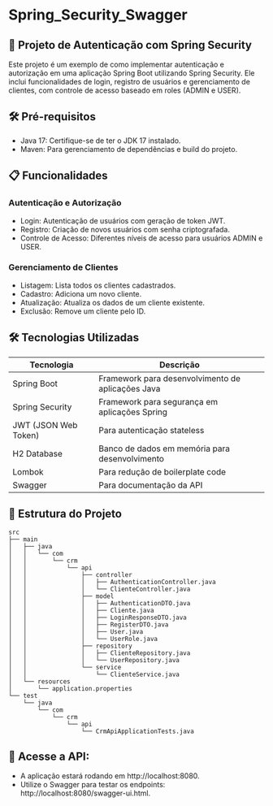 # Spring_Security_Swagger
## 🚀 Projeto de Autenticação com Spring Security
Este projeto é um exemplo de como implementar autenticação e autorização em uma aplicação Spring Boot utilizando Spring Security. Ele inclui funcionalidades de login, registro de usuários e gerenciamento de clientes, com controle de acesso baseado em roles (ADMIN e USER).

## 🛠️ Pré-requisitos
* Java 17: Certifique-se de ter o JDK 17 instalado.
* Maven: Para gerenciamento de dependências e build do projeto.

## 📋 Funcionalidades
### Autenticação e Autorização
* Login: Autenticação de usuários com geração de token JWT.
* Registro: Criação de novos usuários com senha criptografada.
* Controle de Acesso: Diferentes níveis de acesso para usuários ADMIN e USER.
### Gerenciamento de Clientes
* Listagem: Lista todos os clientes cadastrados.
* Cadastro: Adiciona um novo cliente.
* Atualização: Atualiza os dados de um cliente existente.
* Exclusão: Remove um cliente pelo ID.

## 🛠️ Tecnologias Utilizadas
| Tecnologia | Descrição |
| ------------- | ------------- |
| Spring Boot| Framework para desenvolvimento de aplicações Java|
|Spring Security| Framework para segurança em aplicações Spring|
|JWT (JSON Web Token)| Para autenticação stateless|
|H2 Database| Banco de dados em memória para desenvolvimento|
|Lombok| Para redução de boilerplate code|
|Swagger| Para documentação da API|

## 📂 Estrutura do Projeto
```
src
├── main
│   ├── java
│   │   └── com
│   │       └── crm
│   │           └── api
│   │               ├── controller
│   │               │   ├── AuthenticationController.java
│   │               │   └── ClienteController.java
│   │               ├── model
│   │               │   ├── AuthenticationDTO.java
│   │               │   ├── Cliente.java
│   │               │   ├── LoginResponseDTO.java
│   │               │   ├── RegisterDTO.java
│   │               │   ├── User.java
│   │               │   └── UserRole.java
│   │               ├── repository
│   │               │   ├── ClienteRepository.java
│   │               │   └── UserRepository.java
│   │               └── service
│   │                   └── ClienteService.java
│   └── resources
│       └── application.properties
└── test
    └── java
        └── com
            └── crm
                └── api
                    └── CrmApiApplicationTests.java
```
## 📄 Acesse a API:

* A aplicação estará rodando em http://localhost:8080.
* Utilize o Swagger para testar os endpoints: http://localhost:8080/swagger-ui.html.
